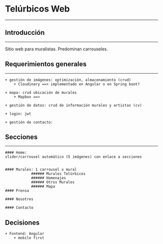 # Telúrbicos Web
---

## Introducción
---
Sitio web para muralistas. Predominan carrouseles.

## Requerimientos generales
---
    + gestión de imágenes: optimización, almacenamiento (crud)
        + Cloudinary ==> implementado en Angular o en Spring boot?
    
    + mapa: crud ubicación de murales
        + Mapbox ==> 
    
    + gestión de datos: crud de información murales y artistas (cv)

    + login: jwt

    + gestión de contacto:


## Secciones
---

    #### Home: 
	slider/carrousel automático (5 imágenes) con enlace a secciones
	  

    #### Murales: 1 carrousel x mural
                ###### Murales Telúrbicos
                ###### Homenajes
                ###### Otros Murales
                ###### Mapa
    #### Prensa

    #### Nosotres

    #### Contacto

         



## Decisiones

    + Fontend: Angular
        + mobile first

